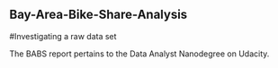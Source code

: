 ## Bay-Area-Bike-Share-Analysis
#Investigating a raw data set

The BABS report pertains to the Data Analyst Nanodegree on Udacity.
